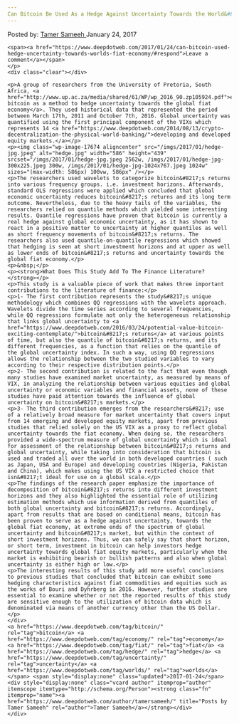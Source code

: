 ```yaml
---
Can Bitcoin Be Used As a Hedge Against Uncertainty Towards the World&#8217;s Fiat Economy?
---
```

<article class="post-listing post-17670 post type-post status-publish format-standard has-post-thumbnail hentry  tag-bitcoin tag-economy tag-fiat tag-hedge tag-uncertainty s">
    <div class="post-inner">
        <span>Posted by: <a href="https://www.deepdotweb.com/author/tamersameeh/" title="">Tamer Sameeh </a></span>
    <span>January 24, 2017</span>
    
    <span><a href="https://www.deepdotweb.com/2017/01/24/can-bitcoin-used-hedge-uncertainty-towards-worlds-fiat-economy/#respond">Leave a comment</a></span>
    </p>
    <div class="clear"></div>
    
    <p>A group of researchers from the University of Pretoria, South Africa, <a href="http://www.up.ac.za/media/shared/61/WP/wp_2016_90.zp105924.pdf">examined bitcoin as a method to hedge uncertainty towards the global fiat economy</a>. They used historical data that represented the period between March 17th, 2011 and October 7th, 2016. Global uncertainty was quantified using the first principal component of the VIXs which represents 14 <a href="https://www.deepdotweb.com/2014/08/13/crypto-decentralization-the-physical-world-banking/">developing and developed equity markets.</a></p>
    <p><img class="wp-image-17674 aligncenter" src="/imgs/2017/01/hedge-jpg.jpeg" alt="hedge.jpg" width="586" height="439" srcset="/imgs/2017/01/hedge-jpg.jpeg 2562w, /imgs/2017/01/hedge-jpg-300x225.jpeg 300w, /imgs/2017/01/hedge-jpg-1024x767.jpeg 1024w" sizes="(max-width: 586px) 100vw, 586px" /></p>
    <p>The researchers used wavelets to categorize bitcoin&#8217;s returns into various frequency groups. i.e. investment horizons. Afterwards, standard OLS regressions were applied which concluded that global economic uncertainty reduces bitcoin&#8217;s returns and its long term outcome. Nevertheless, due to the heavy tails of the variables, the researchers relied on quantile methods which yielded some interesting results. Quantile regressions have proven that bitcoin is currently a real hedge against global economic uncertainty, as it has shown to react in a positive matter to uncertainty at higher quantiles as well as short frequency movements of bitcoin&#8217;s returns. The researchers also used quantile-on-quantile regressions which showed that hedging is seen at short investment horizons and at upper as well as lower ends of bitcoin&#8217;s returns and uncertainty towards the global fiat economy.</p>
    <p>&nbsp;</p>
    <p><strong>What Does This Study Add To The Finance Literature?</strong></p>
    <p>This study is a valuable piece of work that makes three important contributions to the literature of finance:</p>
    <p>1- The first contribution represents the study&#8217;s unique methodology which combines QQ regressions with the wavelets approach. Wavelets divide the time series according to several frequencies, while QQ regressions formulate not only the heterogeneous relationship that links global uncertainty to <a href="https://www.deepdotweb.com/2016/03/24/potential-value-bitcoin-exciting-contemplate/">bitcoin&#8217;s returns</a> at various points of time, but also the quantile of bitcoin&#8217;s returns, and its different frequencies, as a function that relies on the quantile of the global uncertainty index. In such a way, using QQ regressions allows the relationship between the two studied variables to vary according to their respective distribution points.</p>
    <p>2- The second contribution is related to the fact that even though many studies have examined market uncertainty, as measured by means of VIX, in analyzing the relationship between various equities and global uncertainty or economic variables and financial assets, none of these studies have paid attention towards the influence of global uncertainty on bitcoin&#8217;s markets.</p>
    <p>3- The third contribution emerges from the researchers&#8217; use of a relatively broad measure for market uncertainty that covers input from 14 emerging and developed equity markets, apart from previous studies that relied solely on the US VIX as a proxy to reflect global uncertainty towards the fiat economy. When doing so, the researchers provided a wide-spectrum measure of global uncertainty which is ideal for assessment of the relationship between bitcoin&#8217;s returns and global uncertainty, while taking into consideration that bitcoin is used and traded all over the world in both developed countries ( such as Japan, USA and Europe) and developing countries (Nigeria, Pakistan and China), which makes using the US VIX a restricted choice that isn&#8217;t ideal for use on a global scale.</p>
    <p>The findings of the research paper emphasize the importance of decomposition of bitcoin&#8217;s returns into different investment horizons and they also highlighted the essential role of utilizing estimation methods which use information derived from quantiles of both global uncertainty and bitcoin&#8217;s returns. Accordingly, apart from results that are based on conditional means, bitcoin has been proven to serve as a hedge against uncertainty, towards the global fiat economy, at extreme ends of the spectrum of global uncertainty and bitcoin&#8217;s market, but within the context of short investment horizons. Thus, we can safely say that short horizon, or short term, investment in bitcoin can help investors hedge uncertainty towards global fiat equity markets, particularly when the market is exhibiting bearish or bullish patterns and also when global uncertainty is either high or low.</p>
    <p>The interesting results of this study add more useful conclusions to previous studies that concluded that bitcoin can exhibit some hedging characteristics against fiat commodities and equities such as the works of Bouri and Dyhrberg in 2016. However, further studies are essential to examine whether or not the reported results of this study are sensitive enough to the utilization of bitcoin data which is denominated via means of another currency other than the US Dollar.</p>
    </div>
    <a href="https://www.deepdotweb.com/tag/bitcoin/" rel="tag">bitcoin</a> <a href="https://www.deepdotweb.com/tag/economy/" rel="tag">economy</a> <a href="https://www.deepdotweb.com/tag/fiat/" rel="tag">fiat</a> <a href="https://www.deepdotweb.com/tag/hedge/" rel="tag">hedge</a> <a href="https://www.deepdotweb.com/tag/uncertainty/" rel="tag">uncertainty</a> <a href="https://www.deepdotweb.com/tag/worlds/" rel="tag">worlds</a></span> <span style="display:none" class="updated">2017-01-24</span>
    <div style="display:none" class="vcard author" itemprop="author" itemscope itemtype="http://schema.org/Person"><strong class="fn" itemprop="name"><a href="https://www.deepdotweb.com/author/tamersameeh/" title="Posts by Tamer Sameeh" rel="author">Tamer Sameeh</a></strong></div>
    </div>
</article>

